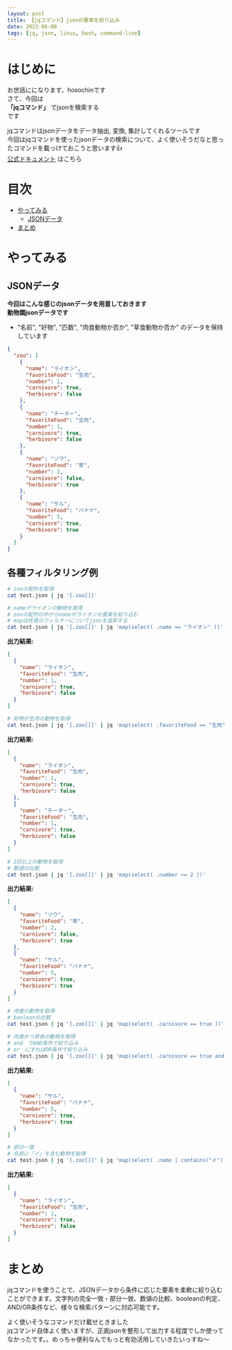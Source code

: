 ```yaml
---
layout: post
title: 【jqコマンド】jsonの要素を絞り込み
date: 2022-06-08
tags: [jq, json, linux, bash, command-line]
---
```


# はじめに

お世話にになります、hosochinです  
さて、今回は  
**「jqコマンド」** でjsonを検索する  
です

jqコマンドはjsonデータをデータ抽出, 変換, 集計してくれるツールです  
今回はjqコマンドを使ったjsonデータの検索について、よく使いそうだなと思ったコマンドを載っけておこうと思います👍  
[公式ドキュメント](https://stedolan.github.io/jq/manual/#containselement) はこちら

# 目次

- [やってみる](#やってみる)
  - [JSONデータ](#jsonデータ)
- [まとめ](#まとめ)

# やってみる

## JSONデータ

**今回はこんな感じのjsonデータを用意しておきます**  
**動物園jsonデータです**
- "名前", "好物", "匹数", "肉食動物か否か", "草食動物か否か" のデータを保持しています

```json
{
  "zoo": [
    {
      "name": "ライオン",
      "favoriteFood": "生肉",
      "number": 1,
      "carnivore": true,
      "herbivore": false
    },
    {
      "name": "チーター",
      "favoriteFood": "生肉",
      "number": 1,
      "carnivore": true,
      "herbivore": false
    },
    {
      "name": "ゾウ",
      "favoriteFood": "草",
      "number": 2,
      "carnivore": false,
      "herbivore": true
    },
    {
      "name": "サル",
      "favoriteFood": "バナナ",
      "number": 5,
      "carnivore": true,
      "herbivore": true
    }
  ]
}
```

## 各種フィルタリング例

```bash
# zooの配列を取得
cat test.json | jq '[.zoo[]]'

# nameがライオンの動物を取得
# zooの配列の中からnameがライオンの要素を絞り込む
# mapは任意のフィルターについてjsonを返却する
cat test.json | jq '[.zoo[]]' | jq 'map(select( .name == "ライオン" ))'
```

**出力結果:**

```json
[
  {
    "name": "ライオン",
    "favoriteFood": "生肉",
    "number": 1,
    "carnivore": true,
    "herbivore": false
  }
]
```

```bash
# 好物が生肉の動物を取得
cat test.json | jq '[.zoo[]]' | jq 'map(select( .favoriteFood == "生肉" ))'
```

**出力結果:**

```json
[
  {
    "name": "ライオン",
    "favoriteFood": "生肉",
    "number": 1,
    "carnivore": true,
    "herbivore": false
  },
  {
    "name": "チーター",
    "favoriteFood": "生肉",
    "number": 1,
    "carnivore": true,
    "herbivore": false
  }
]
```

```bash
# 2匹以上の動物を取得
# 数値の比較
cat test.json | jq '[.zoo[]]' | jq 'map(select( .number >= 2 ))'
```

**出力結果:**

```json
[
  {
    "name": "ゾウ",
    "favoriteFood": "草",
    "number": 2,
    "carnivore": false,
    "herbivore": true
  },
  {
    "name": "サル",
    "favoriteFood": "バナナ",
    "number": 5,
    "carnivore": true,
    "herbivore": true
  }
]
```

```bash
# 肉食の動物を取得
# booleanの比較
cat test.json | jq '[.zoo[]]' | jq 'map(select( .carnivore == true ))'
```

```bash
# 肉食かつ草食の動物を取得
# and　でAND条件で絞り込み
# or　にすればOR条件で絞り込み
cat test.json | jq '[.zoo[]]' | jq 'map(select( .carnivore == true and .herbivore == true))'
```

**出力結果:**

```json
[
  {
    "name": "サル",
    "favoriteFood": "バナナ",
    "number": 5,
    "carnivore": true,
    "herbivore": true
  }
]
```

```bash
# 部分一致
# 名前に「イ」を含む動物を取得
cat test.json | jq '[.zoo[]]' | jq 'map(select( .name | contains("イ") ))'
```

**出力結果:**

```json
[
  {
    "name": "ライオン",
    "favoriteFood": "生肉",
    "number": 1,
    "carnivore": true,
    "herbivore": false
  }
]
```

# まとめ

jqコマンドを使うことで、JSONデータから条件に応じた要素を柔軟に絞り込むことができます。文字列の完全一致・部分一致、数値の比較、booleanの判定、AND/OR条件など、様々な検索パターンに対応可能です。

よく使いそうなコマンドだけ載せときました  
jqコマンド自体よく使いますが、正直jsonを整形して出力する程度でしか使ってなかったです。。めっちゃ便利なんでもっと有効活用していきたいっすね〜